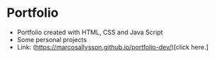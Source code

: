 ﻿# Portfolio

- Portfolio created with HTML, CSS and Java Script
- Some personal projects
- Link: (https://marcosallysson.github.io/portfolio-dev/)[click here.]
